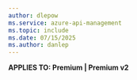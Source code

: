 ```yaml
---
author: dlepow
ms.service: azure-api-management
ms.topic: include
ms.date: 07/15/2025
ms.author: danlep
---
```


**APPLIES TO: Premium | Premium v2**